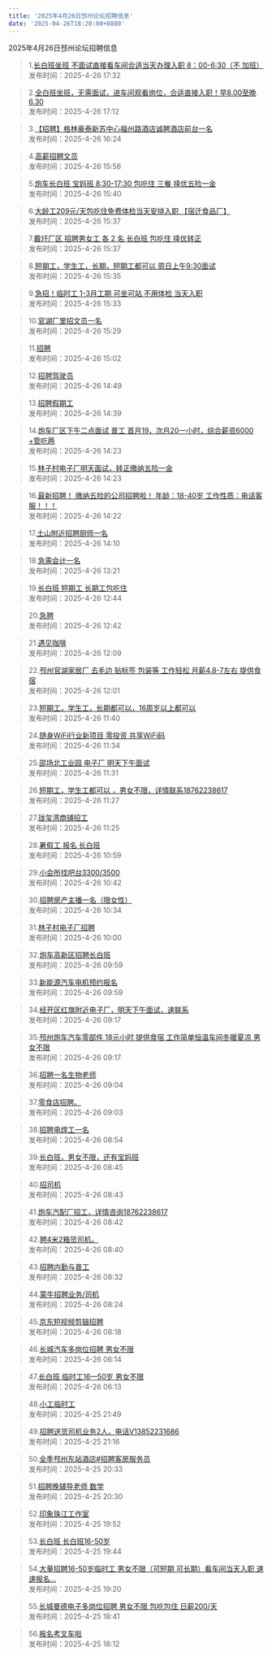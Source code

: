 ```yaml
---
title: '2025年4月26日邳州论坛招聘信息'
date: '2025-04-26T18:20:00+0800'
---
```

2025年4月26日邳州论坛招聘信息
<!--more-->
>1.[长白班坐班  不面试直接看车间合适当天办理入职  8：00-6:30（不 加班）](https://www.pzzc.net/forum.php?mod=viewthread&tid=10508735)<br>
>发布时间：2025-4-26 17:32

>2.[全白班坐班，无需面试，进车间观看岗位，合适直接入职！早8.00至晚6.30](https://www.pzzc.net/forum.php?mod=viewthread&tid=10508733)<br>
>发布时间：2025-4-26 17:12

>3.[【招聘】格林豪泰新苏中心福州路酒店诚聘酒店前台一名](https://www.pzzc.net/forum.php?mod=viewthread&tid=10508720)<br>
>发布时间：2025-4-26 16:24

>4.[高薪招聘文员](https://www.pzzc.net/forum.php?mod=viewthread&tid=10508715)<br>
>发布时间：2025-4-26 15:56

>5.[炮车长白班 宝妈班 8:30-17:30 包吃住 三餐 择优五险一金](https://www.pzzc.net/forum.php?mod=viewthread&tid=10508714)<br>
>发布时间：2025-4-26 15:40

>6.[大龄工209元/天包吃住免费体检当天安排入职
 【宿迁食品厂】](https://www.pzzc.net/forum.php?mod=viewthread&tid=10508713)<br>
>发布时间：2025-4-26 15:37

>7.[戴圩厂区 招聘男女工  各 2 名 长白班 包吃住 择优转正](https://www.pzzc.net/forum.php?mod=viewthread&tid=10508712)<br>
>发布时间：2025-4-26 15:37

>8.[短期工，学生工，长期，短期工都可以
周日上午9:30面试](https://www.pzzc.net/forum.php?mod=viewthread&tid=10508711)<br>
>发布时间：2025-4-26 15:35

>9.[急招！临时工 1-3月工期 可坐可站 不用体检 当天入职](https://www.pzzc.net/forum.php?mod=viewthread&tid=10508710)<br>
>发布时间：2025-4-26 15:33

>10.[官湖厂里招文员一名](https://www.pzzc.net/forum.php?mod=viewthread&tid=10508709)<br>
>发布时间：2025-4-26 15:29

>11.[招聘](https://www.pzzc.net/forum.php?mod=viewthread&tid=10508699)<br>
>发布时间：2025-4-26 15:02

>12.[招聘驾驶员](https://www.pzzc.net/forum.php?mod=viewthread&tid=10508695)<br>
>发布时间：2025-4-26 14:49

>13.[招聘假期工](https://www.pzzc.net/forum.php?mod=viewthread&tid=10508694)<br>
>发布时间：2025-4-26 14:39

>14.[炮车厂区下午二点面试 普工 首月19，次月20一小时，综合薪资6000 +管吃两](https://www.pzzc.net/forum.php?mod=viewthread&tid=10508691)<br>
>发布时间：2025-4-26 14:23

>15.[林子村电子厂明天面试，转正缴纳五险一金](https://www.pzzc.net/forum.php?mod=viewthread&tid=10508690)<br>
>发布时间：2025-4-26 14:23

>16.[最新招聘！
缴纳五险的公司招聘啦！
年龄：18-40岁
工作性质：电话客服！！！](https://www.pzzc.net/forum.php?mod=viewthread&tid=10508689)<br>
>发布时间：2025-4-26 14:22

>17.[土山附近招聘厨师一名](https://www.pzzc.net/forum.php?mod=viewthread&tid=10508687)<br>
>发布时间：2025-4-26 14:10

>18.[急需会计一名](https://www.pzzc.net/forum.php?mod=viewthread&tid=10508677)<br>
>发布时间：2025-4-26 13:21

>19.[长白班 短期工 长期工包吃住](https://www.pzzc.net/forum.php?mod=viewthread&tid=10508671)<br>
>发布时间：2025-4-26 12:44

>20.[急聘](https://www.pzzc.net/forum.php?mod=viewthread&tid=10508668)<br>
>发布时间：2025-4-26 12:42

>21.[遇见咖啡](https://www.pzzc.net/forum.php?mod=viewthread&tid=10508660)<br>
>发布时间：2025-4-26 12:09

>22.[邳州官湖家居厂 去毛边 贴标签 包装等 工作轻松 月薪4.8-7左右 提供食宿](https://www.pzzc.net/forum.php?mod=viewthread&tid=10508659)<br>
>发布时间：2025-4-26 12:01

>23.[短期工，学生工，长期都可以，16周岁以上都可以](https://www.pzzc.net/forum.php?mod=viewthread&tid=10508653)<br>
>发布时间：2025-4-26 11:40

>24.[随身WiFi行业新项目 零投资 共享WiFi码](https://www.pzzc.net/forum.php?mod=viewthread&tid=10508650)<br>
>发布时间：2025-4-26 11:34

>25.[邵场北工业园 电子厂 明天下午面试](https://www.pzzc.net/forum.php?mod=viewthread&tid=10508649)<br>
>发布时间：2025-4-26 11:31

>26.[短期工，学生工都可以  ，男女不限，详情联系18762238617](https://www.pzzc.net/forum.php?mod=viewthread&tid=10508647)<br>
>发布时间：2025-4-26 11:27

>27.[珑玺湾商铺招工](https://www.pzzc.net/forum.php?mod=viewthread&tid=10508646)<br>
>发布时间：2025-4-26 11:25

>28.[暑假工 报名 长白班](https://www.pzzc.net/forum.php?mod=viewthread&tid=10508638)<br>
>发布时间：2025-4-26 10:59

>29.[小会所找吧台3300/3500](https://www.pzzc.net/forum.php?mod=viewthread&tid=10508634)<br>
>发布时间：2025-4-26 10:42

>30.[招聘房产主播一名（限女性）](https://www.pzzc.net/forum.php?mod=viewthread&tid=10508629)<br>
>发布时间：2025-4-26 10:34

>31.[林子村电子厂招聘](https://www.pzzc.net/forum.php?mod=viewthread&tid=10508617)<br>
>发布时间：2025-4-26 10:00

>32.[炮车高新区招聘长白班](https://www.pzzc.net/forum.php?mod=viewthread&tid=10508616)<br>
>发布时间：2025-4-26 09:59

>33.[新能源汽车电机预约报名](https://www.pzzc.net/forum.php?mod=viewthread&tid=10508615)<br>
>发布时间：2025-4-26 09:59

>34.[经开区红旗附近电子厂，明天下午面试，速联系](https://www.pzzc.net/forum.php?mod=viewthread&tid=10508598)<br>
>发布时间：2025-4-26 09:17

>35.[邳州炮车汽车零部件 18元小时 提供食宿 工作简单恒温车间冬暖夏凉 男女不限](https://www.pzzc.net/forum.php?mod=viewthread&tid=10508597)<br>
>发布时间：2025-4-26 09:17

>36.[招聘一名生物老师](https://www.pzzc.net/forum.php?mod=viewthread&tid=10508595)<br>
>发布时间：2025-4-26 09:04

>37.[零食店招聘。](https://www.pzzc.net/forum.php?mod=viewthread&tid=10508594)<br>
>发布时间：2025-4-26 09:03

>38.[招聘电焊工一名](https://www.pzzc.net/forum.php?mod=viewthread&tid=10508589)<br>
>发布时间：2025-4-26 08:54

>39.[长白班，男女不限，还有宝妈班](https://www.pzzc.net/forum.php?mod=viewthread&tid=10508586)<br>
>发布时间：2025-4-26 08:45

>40.[招司机](https://www.pzzc.net/forum.php?mod=viewthread&tid=10508583)<br>
>发布时间：2025-4-26 08:43

>41.[炮车汽配厂招工，详情咨询18762238617](https://www.pzzc.net/forum.php?mod=viewthread&tid=10508581)<br>
>发布时间：2025-4-26 08:42

>42.[聘4米2箱货司机。](https://www.pzzc.net/forum.php?mod=viewthread&tid=10508579)<br>
>发布时间：2025-4-26 08:40

>43.[招聘内勤与普工](https://www.pzzc.net/forum.php?mod=viewthread&tid=10508575)<br>
>发布时间：2025-4-26 08:32

>44.[蒙牛招聘业务/司机](https://www.pzzc.net/forum.php?mod=viewthread&tid=10508573)<br>
>发布时间：2025-4-26 08:24

>45.[京东短视频剪辑招聘](https://www.pzzc.net/forum.php?mod=viewthread&tid=10508572)<br>
>发布时间：2025-4-26 08:18

>46.[长城汽车多岗位招聘 男女不限](https://www.pzzc.net/forum.php?mod=viewthread&tid=10508549)<br>
>发布时间：2025-4-26 06:14

>47.[长白班 临时工16—50岁 男女不限](https://www.pzzc.net/forum.php?mod=viewthread&tid=10508548)<br>
>发布时间：2025-4-26 06:13

>48.[小工临时工](https://www.pzzc.net/forum.php?mod=viewthread&tid=10508539)<br>
>发布时间：2025-4-25 21:49

>49.[招聘送货司机业务2人，电话V13852231686](https://www.pzzc.net/forum.php?mod=viewthread&tid=10508530)<br>
>发布时间：2025-4-25 21:16

>50.[全季邳州东站酒店#招聘客房服务员](https://www.pzzc.net/forum.php?mod=viewthread&tid=10508524)<br>
>发布时间：2025-4-25 20:33

>51.[招聘晚辅导老师 数学](https://www.pzzc.net/forum.php?mod=viewthread&tid=10508523)<br>
>发布时间：2025-4-25 20:30

>52.[印象珠江工作室](https://www.pzzc.net/forum.php?mod=viewthread&tid=10508517)<br>
>发布时间：2025-4-25 19:52

>53.[长白班 长白班16-50岁](https://www.pzzc.net/forum.php?mod=viewthread&tid=10508514)<br>
>发布时间：2025-4-25 19:44

>54.[大量招聘16-50岁临时工 男女不限（可短期 可长期）看车间当天入职 速速报名…](https://www.pzzc.net/forum.php?mod=viewthread&tid=10508513)<br>
>发布时间：2025-4-25 19:20

>55.[长城曼德电子多岗位招聘 男女不限 包吃包住 日薪200/天](https://www.pzzc.net/forum.php?mod=viewthread&tid=10508506)<br>
>发布时间：2025-4-25 18:41

>56.[报名考叉车啦](https://www.pzzc.net/forum.php?mod=viewthread&tid=10508501)<br>
>发布时间：2025-4-25 18:12


